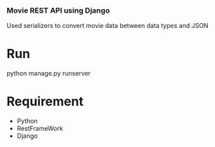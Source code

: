 ### Movie REST API using Django

Used serializers to convert movie data between data types and JSON

# Run 
python manage.py runserver 

# Requirement
- Python 
- RestFrameWork
- Django


